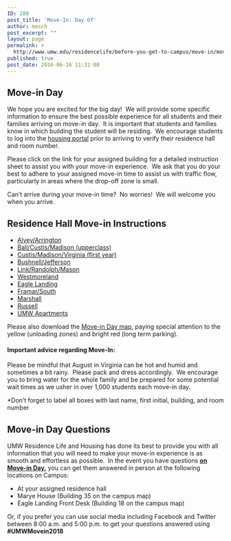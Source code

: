 ```yaml
---
ID: 280
post_title: 'Move-In: Day Of'
author: mesch
post_excerpt: ""
layout: page
permalink: >
  http://www.umw.edu/residencelife/before-you-get-to-campus/move-in/move-in-day-of/
published: true
post_date: 2016-06-16 11:31:00
---
```

<h2>Move-in Day</h2>
We hope you are excited for the big day!  We will provide some specific information to ensure the best possible experience for all students and their families arriving on move-in day.  It is important that students and families know in which building the student will be residing.  We encourage students to log into the <a href="https://umw.starrezhousing.com/starrezportal">housing portal</a> prior to arriving to verify their residence hall and room number.

Please click on the link for your assigned building for a detailed instruction sheet to assist you with your move-in experience.  We ask that you do your best to adhere to your assigned move-in time to assist us with traffic flow, particularly in areas where the drop-off zone is small.

Can’t arrive during your move-in time?  No worries!  We will welcome you when you arrive.
<h2><strong>Residence Hall Move-in Instructions</strong></h2>
<ul>
 	<li><a href="http://www.umw.edu/residencelife/wp-content/uploads/sites/30/2018/06/AlveArri-webpage.pdf">Alvey/Arrington</a></li>
 	<li><a href="http://www.umw.edu/residencelife/wp-content/uploads/sites/30/2018/06/BallCustMadi-upperclass-webpage.pdf">Ball/Custis/Madison (upperclass)</a></li>
 	<li><a href="http://www.umw.edu/residencelife/wp-content/uploads/sites/30/2018/06/CustMadiVirg-first-year-webpage.pdf">Custis/Madison/Virginia (first year)</a></li>
 	<li><a href="http://www.umw.edu/residencelife/wp-content/uploads/sites/30/2018/06/BushJeff-webpage.pdf">Bushnell/Jefferson</a></li>
 	<li><a href="http://www.umw.edu/residencelife/wp-content/uploads/sites/30/2018/06/LinkRandMaso-webpage.pdf">Link/Randolph/Mason</a></li>
 	<li><a href="http://www.umw.edu/residencelife/wp-content/uploads/sites/30/2018/06/West-webpage.pdf">Westmoreland</a></li>
 	<li><a href="http://www.umw.edu/residencelife/wp-content/uploads/sites/30/2018/06/ELEV-webpage.pdf">Eagle Landing</a></li>
 	<li><a href="http://www.umw.edu/residencelife/wp-content/uploads/sites/30/2018/06/FramarSouth-webpage.pdf">Framar/South</a></li>
 	<li><a href="http://www.umw.edu/residencelife/wp-content/uploads/sites/30/2018/06/Mars-webpage.pdf">Marshall</a></li>
 	<li><a href="http://www.umw.edu/residencelife/wp-content/uploads/sites/30/2018/06/Russ-webpage.pdf">Russell</a></li>
 	<li><a href="http://www.umw.edu/residencelife/wp-content/uploads/sites/30/2018/06/UMAPT-webpage.pdf">UMW Apartments</a></li>
</ul>
Please also download the <a href="http://www.umw.edu/residencelife/wp-content/uploads/sites/30/2016/06/New-map-of-campus.pdf">Move-in Day map</a>, paying special attention to the yellow (unloading zones) and bright red (long term parking).
<h4>Important advice regarding Move-In:</h4>
Please be mindful that August in Virginia can be hot and humid and sometimes a bit rainy.  Please pack and dress accordingly.  We encourage you to bring water for the whole family and be prepared for some potential wait times as we usher in over 1,000 students each move-in day.

*Don’t forget to label all boxes with last name, first initial, building, and room number
<h2><strong>Move-in Day Questions</strong></h2>
UMW Residence Life and Housing has done its best to provide you with all information that you will need to make your move-in experience is as smooth and effortless as possible.  In the event you have questions <strong><u>on Move-in Day,</u></strong> you can get them answered in person at the following locations on Campus:
<ul>
 	<li>At your assigned residence hall</li>
 	<li>Marye House (Building 35 on the campus map)</li>
 	<li>Eagle Landing Front Desk (Building 18 on the campus map)</li>
</ul>
Or, if you prefer you can use social media including Facebook and Twitter between 8:00 a.m. and 5:00 p.m. to get your questions answered using <strong>#UMWMovein2018</strong>

&nbsp;

&nbsp;

&nbsp;